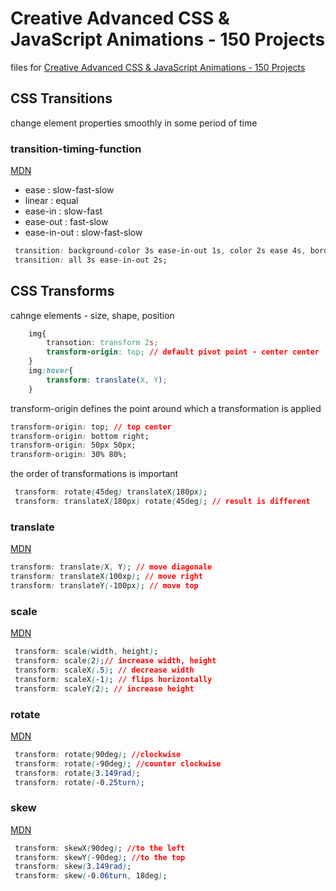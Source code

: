 # Creative Advanced CSS & JavaScript Animations - 150 Projects
files for [Creative Advanced CSS & JavaScript Animations - 150 Projects](https://www.udemy.com/course/css-animation-transitions-and-transforms-creativity-course/)

## CSS Transitions

change element properties smoothly in some period of time

### transition-timing-function
[MDN](https://developer.mozilla.org/en-US/docs/Web/CSS/transition-timing-function)
- ease : slow-fast-slow
- linear : equal
- ease-in : slow-fast
- ease-out : fast-slow
- ease-in-out : slow-fast-slow

```css
 transition: background-color 3s ease-in-out 1s, color 2s ease 4s, border-radius 4s eaase-out 6s;
 transition: all 3s ease-in-out 2s;

 ```


## CSS Transforms

cahnge elements - size, shape, position

```css
	img{
		transotion: transform 2s;
		transform-origin: top; // default pivot point - center center
	}
	img:hover{
		transform: translate(X, Y); 
	} 
 ```

 transform-origin defines the point around which a transformation is applied
 ```css
 transform-origin: top; // top center
 transform-origin: bottom right;
 transform-origin: 50px 50px;
 transform-origin: 30% 80%;
 ```

 the order of transformations is important

 ```css
  transform: rotate(45deg) translateX(180px);
  transform: translateX(180px) rotate(45deg); // result is different
 ```

### translate 
[MDN](https://developer.mozilla.org/en-US/docs/Web/CSS/transform-function/translate)

 ```css
 transform: translate(X, Y); // move diagonale
 transform: translateX(100xp); // move right
 transform: translateY(-100px); // move top
 ```

### scale
[MDN](https://developer.mozilla.org/en-US/docs/Web/CSS/transform-function/scale)

```css
 transform: scale(width, height); 
 transform: scale(2);// increase width, height
 transform: scaleX(.5); // decrease width
 transform: scaleX(-1); // flips horizontally
 transform: scaleY(2); // increase height
 ```

 ### rotate
[MDN](https://developer.mozilla.org/en-US/docs/Web/CSS/transform-function/rotate)

```css
 transform: rotate(90deg); //clockwise
 transform: rotate(-90deg); //counter clockwise
 transform: rotate(3.149rad); 
 transform: rotate(-0.25turn); 
 ```

 ### skew
[MDN](https://developer.mozilla.org/en-US/docs/Web/CSS/transform-function/skew)

```css
 transform: skewX(90deg); //to the left
 transform: skewY(-90deg); //to the top
 transform: skew(3.149rad); 
 transform: skew(-0.06turn, 18deg);
 ```
